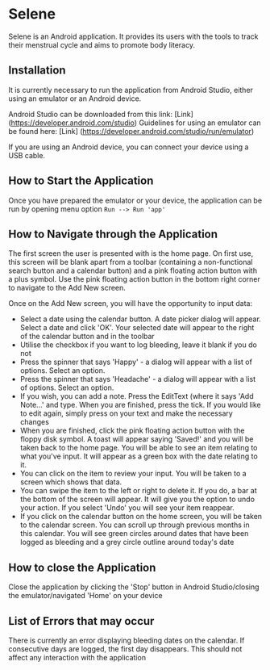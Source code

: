 # Selene

Selene is an Android application. It provides its users with the tools to track their menstrual cycle and aims
to promote body literacy.

## Installation

It is currently necessary to run the application from Android Studio, either using an emulator or an Android device.

Android Studio can be downloaded from this link: [Link] (https://developer.android.com/studio)
Guidelines for using an emulator can be found here: [Link] (https://developer.android.com/studio/run/emulator)

If you are using an Android device, you can connect your device using a USB cable.

## How to Start the Application
Once you have prepared the emulator or your device, the application can be run by opening menu option `Run --> Run 'app'`

## How to Navigate through the Application

The first screen the user is presented with is the home page. On first use, this screen will be blank apart from a toolbar (containing a
non-functional search button and a calendar button) and a pink floating action button with a plus symbol. Use the pink floating action
button in the bottom right corner to navigate to the Add New screen.

Once on the Add New screen, you will have the opportunity to input data:

* Select a date using the calendar button. A date picker dialog will appear. Select a date and click 'OK'. Your selected date will
appear to the right of the calendar button and in the toolbar
* Utilise the checkbox if you want to log bleeding, leave it blank if you do not
* Press the spinner that says 'Happy' - a dialog will appear with a list of options. Select an option.
* Press the spinner that says 'Headache' - a dialog will appear with a list of options. Select an option.
* If you wish, you can add a note. Press the EditText (where it says 'Add Note...' and type. When you are finished, press the tick.
    If you would like to edit again, simply press on your text and make the necessary changes
* When you are finished, click the pink floating action button with the floppy disk symbol. A toast will appear saying 'Saved!'
   and you will be taken back to the home page. You will be able to see an item relating to what you've input. It will appear
   as a green box with the date relating to it.
* You can click on the item to review your input. You will be taken to a screen which shows that data.
* You can swipe the item to the left or right to delete it. If you do, a bar at the bottom of the screen will appear.
    It will give you the option to undo your action. If you select 'Undo' you will see your item reappear.
* If you click on the calendar button on the home screen, you will be taken to the calendar screen. You can scroll up through
    previous months in this calendar. You will see green circles around dates that have been logged as bleeding and a grey
    circle outline around today's date

## How to close the Application

Close the application by clicking the 'Stop' button in Android Studio/closing the emulator/navigated 'Home' on your device

## List of Errors that may occur

There is currently an error displaying bleeding dates on the calendar. If consecutive days are logged, the first day
disappears. This should not affect any interaction with the application
